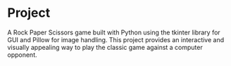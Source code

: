 # Project

A Rock Paper Scissors game built with Python using the tkinter library for GUI and Pillow for image handling. This project provides an interactive and visually appealing way to play the classic game against a computer opponent.
